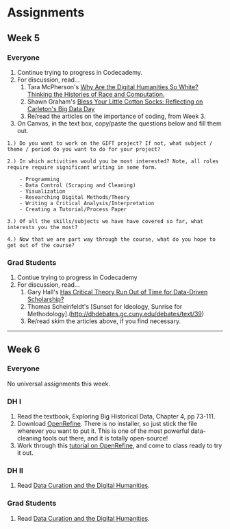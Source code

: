 # Assignments

## Week 5

### Everyone

1. Continue trying to progress in Codecademy. 
2. For discussion, read...
    1. Tara McPherson's [Why Are the Digital Humanities So White? Thinking the Histories of Race and Computation.](http://dhdebates.gc.cuny.edu/debates/text/29)
    2. Shawn Graham's [Bless Your Little Cotton Socks: Reflecting on Carleton's Big Data Day](https://electricarchaeology.ca/2014/04/25/bless-your-little-cotton-socks-reflecting-on-carletons-data-day/)
    3. Re/read the articles on the importance of coding, from Week 3.
3. On Canvas, in the text box, copy/paste the questions below and fill them out.

```
1.) Do you want to work on the GIFT project? If not, what subject / theme / period do you want to do for your project?

2.) In which activities would you be most interested? Note, all roles require require significant writing in some form.

    - Programming
    - Data Control (Scraping and Cleaning)
    - Visualization
    - Researching Digital Methods/Theory
    - Writing a Critical Analysis/Interpretation
    - Creating a Tutorial/Process Paper

3.) Of all the skills/subjects we have have covered so far, what interests you the most?

4.) Now that we are part way through the course, what do you hope to get out of the course?
```

### Grad Students

1. Contiue trying to progress in Codecademy
2. For discussion, read...
    1. Gary Hall's [Has Critical Theory Run Out of Time for Data-Driven Scholarship?](http://dhdebates.gc.cuny.edu/debates/text/14)
    2. Thomas Scheinfeldt's [Sunset for Ideology, Sunrise for Methodology].(http://dhdebates.gc.cuny.edu/debates/text/39)
    3. Re/read skim the articles above, if you find necessary.

---

## Week 6

### Everyone

No universal assignments this week.

### DH I
1. Read the textbook, Exploring Big Historical Data, Chapter 4, pp 73-111.
2. Download [OpenRefine](http://openrefine.org/). There is no installer, so just stick the file wherever you want to put it. This is one of the most powerful data-cleaning tools out there, and it is totally open-source!
3. Work through this [tutorial on OpenRefine](http://schoolofdata.org/handbook/recipes/cleaning-data-with-refine/), and come to class ready to try it out.

### DH II

1. Read [Data Curation and the Digital Humanities](http://journalofdigitalhumanities.org/2-3/data-curation-as-publishing-for-the-digital-humanities/).

### Grad Students

1. Read [Data Curation and the Digital Humanities](http://journalofdigitalhumanities.org/2-3/data-curation-as-publishing-for-the-digital-humanities/).

